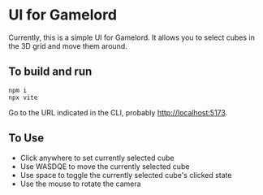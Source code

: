 # UI for Gamelord

Currently, this is a simple UI for Gamelord. It allows you to select cubes in the 3D grid and move them around.

## To build and run
```
npm i
npx vite
```
Go to the URL indicated in the CLI, probably [http://localhost:5173](http://localhost:5173).

## To Use
* Click anywhere to set currently selected cube
* Use WASDQE to move the currently selected cube
* Use space to toggle the currently selected cube's clicked state
* Use the mouse to rotate the camera